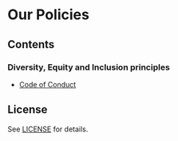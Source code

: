 # Our Policies

## Contents

### Diversity, Equity and Inclusion principles

- [Code of Conduct](./CODE_OF_CONDUCT.md)


## License

See [LICENSE](./LICENSE) for details.
